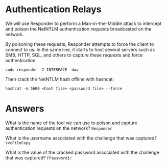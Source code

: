 # Authentication Relays

We will use Responder to perform a Man-in-the-Middle attack to intercept and poison the NetNTLM authentication requests broadcasted on the network.

By poisoning these requests, Responder attempts to force the client to connect to us. In the same line, it starts to host several servers such as SMB, HTTP, SQL, and others to capture these requests and force authentication.

`sudo responder -I INTERFACE -dwv`

Then crack the NetNTLM hash offline with hashcat:

`hashcat -m 5600 <hash file> <password file> --force`

# Answers


What is the name of the tool we can use to poison and capture authentication requests on the network?
`Responder`

What is the username associated with the challenge that was captured?
`svcFileCopy`

What is the value of the cracked password associated with the challenge that was captured?
`FPassword1!`